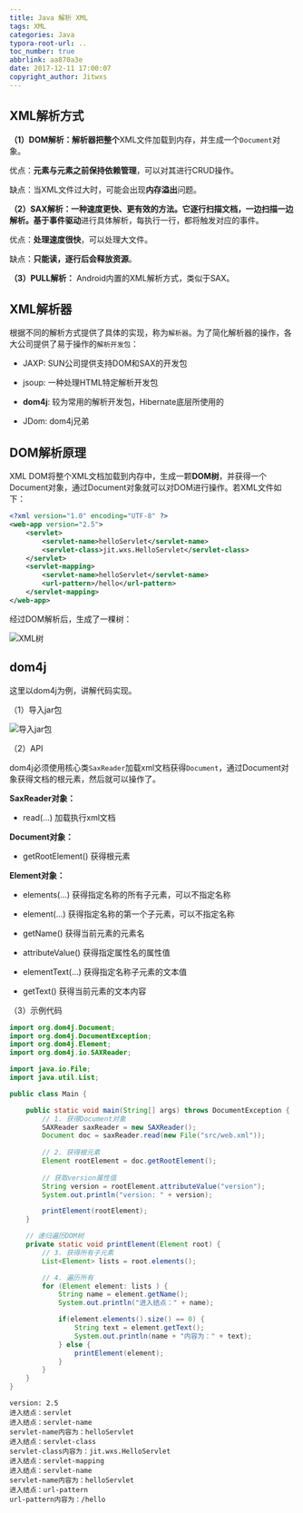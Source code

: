 ```yaml
---
title: Java 解析 XML
tags: XML
categories: Java
typora-root-url: ..
toc_number: true
abbrlink: aa870a3e
date: 2017-12-11 17:00:07
copyright_author: Jitwxs
---
```


## XML解析方式

**（1）DOM解析：**解析器把**整个**XML文件加载到内存，并生成一个`Document`对象。

优点：**元素与元素之前保持依赖管理**，可以对其进行CRUD操作。

缺点：当XML文件过大时，可能会出现**内存溢出**问题。

**（2）SAX解析：**一种速度更快、更有效的方法。它逐行扫描文档，一边扫描一边解析。基于**事件驱动**进行具体解析，每执行一行，都将触发对应的事件。

优点：**处理速度很快**，可以处理大文件。

缺点：**只能读，逐行后会释放资源**。

**（3）PULL解析：** Android内置的XML解析方式，类似于SAX。

## XML解析器

根据不同的解析方式提供了具体的实现，称为`解析器`。为了简化解析器的操作，各大公司提供了易于操作的`解析开发包`：

- JAXP: SUN公司提供支持DOM和SAX的开发包

- jsoup: 一种处理HTML特定解析开发包

- **dom4j**: 较为常用的解析开发包，Hibernate底层所使用的

- JDom: dom4j兄弟

## DOM解析原理

XML DOM将整个XML文档加载到内存中，生成一颗**DOM树**，并获得一个Document对象，通过Document对象就可以对DOM进行操作。若XML文件如下：

```xml
<?xml version="1.0" encoding="UTF-8" ?>
<web-app version="2.5">
    <servlet>
        <servlet-name>helloServlet</servlet-name>
        <servlet-class>jit.wxs.HelloServlet</servlet-class>
    </servlet>
    <servlet-mapping>
        <servlet-name>helloServlet</servlet-name>
        <url-pattern>/hello</url-pattern>
    </servlet-mapping>
</web-app>
```

经过DOM解析后，生成了一棵树：

![XML树](/images/posts/20171211161640833.png)

## dom4j

这里以dom4j为例，讲解代码实现。

（1）导入jar包

![导入jar包](/images/posts/20171211162043978.png)

（2）API

dom4j必须使用核心类`SaxReader`加载xml文档获得`Document`，通过Document对象获得文档的根元素，然后就可以操作了。

**SaxReader对象：**

- read(...) 加载执行xml文档

**Document对象：**

- getRootElement() 获得根元素

**Element对象：**

- elements(...) 获得指定名称的所有子元素，可以不指定名称

- element(...) 获得指定名称的第一个子元素，可以不指定名称

- getName() 获得当前元素的元素名

- attributeValue() 获得指定属性名的属性值

- elementText(...) 获得指定名称子元素的文本值

- getText() 获得当前元素的文本内容

（3）示例代码

```java
import org.dom4j.Document;
import org.dom4j.DocumentException;
import org.dom4j.Element;
import org.dom4j.io.SAXReader;

import java.io.File;
import java.util.List;

public class Main {

    public static void main(String[] args) throws DocumentException {
        // 1. 获得Document对象
        SAXReader saxReader = new SAXReader();
        Document doc = saxReader.read(new File("src/web.xml"));
        
        // 2. 获得根元素
        Element rootElement = doc.getRootElement();
        
        // 获取version属性值
        String version = rootElement.attributeValue("version");
        System.out.println("version: " + version);

        printElement(rootElement);
    }

    // 递归遍历DOM树
    private static void printElement(Element root) {
        // 3. 获得所有子元素
        List<Element> lists = root.elements();

        // 4. 遍历所有
        for (Element element: lists ) {
            String name = element.getName();
            System.out.println("进入结点：" + name);

            if(element.elements().size() == 0) {
                String text = element.getText();
                System.out.println(name + "内容为：" + text);
            } else {
                printElement(element);
            }
        }
    }
}
```

```
version: 2.5
进入结点：servlet
进入结点：servlet-name
servlet-name内容为：helloServlet
进入结点：servlet-class
servlet-class内容为：jit.wxs.HelloServlet
进入结点：servlet-mapping
进入结点：servlet-name
servlet-name内容为：helloServlet
进入结点：url-pattern
url-pattern内容为：/hello
```
